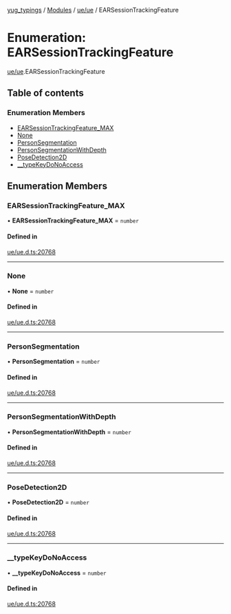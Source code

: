 [yug_typings](../README.md) / [Modules](../modules.md) / [ue/ue](../modules/ue_ue.md) / EARSessionTrackingFeature

# Enumeration: EARSessionTrackingFeature

[ue/ue](../modules/ue_ue.md).EARSessionTrackingFeature

## Table of contents

### Enumeration Members

- [EARSessionTrackingFeature\_MAX](ue_ue.EARSessionTrackingFeature.md#earsessiontrackingfeature_max)
- [None](ue_ue.EARSessionTrackingFeature.md#none)
- [PersonSegmentation](ue_ue.EARSessionTrackingFeature.md#personsegmentation)
- [PersonSegmentationWithDepth](ue_ue.EARSessionTrackingFeature.md#personsegmentationwithdepth)
- [PoseDetection2D](ue_ue.EARSessionTrackingFeature.md#posedetection2d)
- [\_\_typeKeyDoNoAccess](ue_ue.EARSessionTrackingFeature.md#__typekeydonoaccess)

## Enumeration Members

### EARSessionTrackingFeature\_MAX

• **EARSessionTrackingFeature\_MAX** = `number`

#### Defined in

[ue/ue.d.ts:20768](https://github.com/YugMetaverse/yug_typings/blob/25cad34/ue/ue.d.ts#L20768)

___

### None

• **None** = `number`

#### Defined in

[ue/ue.d.ts:20768](https://github.com/YugMetaverse/yug_typings/blob/25cad34/ue/ue.d.ts#L20768)

___

### PersonSegmentation

• **PersonSegmentation** = `number`

#### Defined in

[ue/ue.d.ts:20768](https://github.com/YugMetaverse/yug_typings/blob/25cad34/ue/ue.d.ts#L20768)

___

### PersonSegmentationWithDepth

• **PersonSegmentationWithDepth** = `number`

#### Defined in

[ue/ue.d.ts:20768](https://github.com/YugMetaverse/yug_typings/blob/25cad34/ue/ue.d.ts#L20768)

___

### PoseDetection2D

• **PoseDetection2D** = `number`

#### Defined in

[ue/ue.d.ts:20768](https://github.com/YugMetaverse/yug_typings/blob/25cad34/ue/ue.d.ts#L20768)

___

### \_\_typeKeyDoNoAccess

• **\_\_typeKeyDoNoAccess** = `number`

#### Defined in

[ue/ue.d.ts:20768](https://github.com/YugMetaverse/yug_typings/blob/25cad34/ue/ue.d.ts#L20768)
